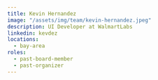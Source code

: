 ```yaml
---
title: Kevin Hernandez
image: "/assets/img/team/kevin-hernandez.jpeg"
description: UI Developer at WalmartLabs
linkedin: kevdez
locations:
  - bay-area
roles:
  - past-board-member
  - past-organizer
---
```

